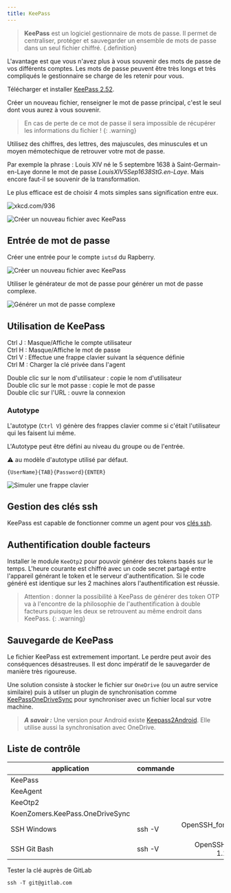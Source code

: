 ```yaml
---
title: KeePass
---
```


> **KeePass** est un logiciel gestionnaire de mots de passe. Il permet de centraliser, protéger et sauvegarder un ensemble de mots de passe dans un seul fichier chiffré.
{.definition}

L'avantage est que vous n'avez plus à vous souvenir des mots de passe de vos différents comptes. Les mots de passe peuvent être très longs et très compliqués le gestionnaire se charge de les retenir pour vous.

Télécharger et installer [KeePass 2.52](https://keepass.info/download.html).

Créer un nouveau fichier, renseigner le mot de passe principal, c'est le seul dont vous aurez à vous souvenir.

> En cas de perte de ce mot de passe il sera impossible de récupérer les informations du fichier !
{: .warning}

Utilisez des chiffres, des lettres, des majuscules, des minuscules et un moyen mémotechique de retrouver votre mot de passe.

Par exemple la phrase : Louis XIV né le 5 septembre 1638 à Saint-Germain-en-Laye donne le mot de passe _LouisXIV5Sep1638StG.en-Laye_. Mais encore faut-il se souvenir de la transformation.

Le plus efficace est de choisir 4 mots simples sans signification entre eux.

![xkcd.com/936](https://imgs.xkcd.com/comics/password_strength.png)

![][Create]

## Entrée de mot de passe

Créer une entrée pour le compte `iutsd` du Rapberry.

![][Password]

Utiliser le générateur de mot de passe pour générer un mot de passe complexe.

![][Generator]

## Utilisation de KeePass

Ctrl J : Masque/Affiche le compte utilisateur\
Ctrl H : Masque/Affiche le mot de passe\
Ctrl V : Effectue une frappe clavier suivant la séquence définie\
Ctrl M : Charger la clé privée dans l'agent

Double clic sur le nom d'utilisateur : copie le nom d'utilisateur\
Double clic sur le mot passe : copie le mot de passe\
Double clic sur l'URL : ouvre la connexion


### Autotype

L'autotype (`Ctrl V`) génère des frappes clavier comme si c'était l'utilisateur qui les faisent lui même.

L'Autotype peut être défini au niveau du groupe ou de l'entrée.

:warning: au modèle d'autotype utilisé par défaut.

`{UserName}{TAB}{Password}{ENTER}`

![][Autotype]

## Gestion des clés ssh

KeePass est capable de fonctionner comme un agent pour vos [clés ssh](../ssh/).

## Authentification double facteurs

Installer le module `KeeOtp2` pour pouvoir générer des tokens basés sur le temps. L'heure courante est chiffré avec un code secret partagé entre l'appareil générant le token et le serveur d'authentification. Si le code généré est identique sur les 2 machines alors l'authentification est réussie.

> Attention : donner la possibilité à KeePass de générer des token OTP va à l'encontre de la philosophie de l'authentification à double facteurs puisque les deux se retrouvent au même endroit dans KeePass.
{: .warning}

## Sauvegarde de KeePass

Le fichier KeePass est extremement important. Le perdre peut avoir des conséquences désastreuses. Il est donc impératif de le sauvegarder de manière très rigoureuse.

Une solution consiste à stocker le fichier sur `OneDrive` (ou un autre service similaire) puis à utilser un plugin de synchronisation comme [KeePassOneDriveSync](https://github.com/KoenZomers/KeePassOneDriveSync) pour synchroniser avec un fichier local sur votre machine.

> ***A savoir :*** Une version pour Android existe [Keepass2Android](https://play.google.com/store/apps/details?id=keepass2android.keepass2android&hl=fr). Elle utilise aussi la synchronisation avec OneDrive.


## Liste de contrôle

application|commande|version
-|-|-:
KeePass||2.52
KeeAgent||0.12.1.0
KeeOtp2||1.5.9
KoenZomers.KeePass.OneDriveSync||2.1.2.2
SSH Windows|ssh -V|OpenSSH_for_Windows_7.7p1, LibreSSL 2.6.5
SSH Git Bash|ssh -V|OpenSSH_8.4p1, OpenSSL 1.1.1h  22 Sep 2020

Tester la clé auprès de GitLab

```
ssh -T git@gitlab.com
```

[Create]: create.png "Créer un nouveau fichier avec KeePass"
[Password]: password.png "Créer un nouveau fichier avec KeePass"
[Generator]: generator.png "Générer un mot de passe complexe"
[Autotype]: autotype.png "Simuler une frappe clavier"
